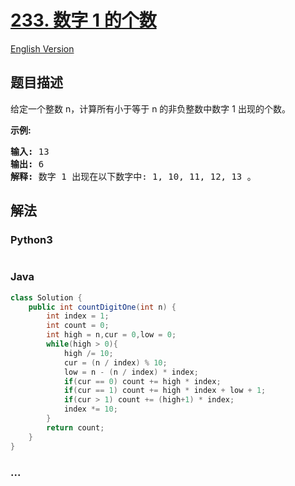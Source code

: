 # [233. 数字 1 的个数](https://leetcode-cn.com/problems/number-of-digit-one)

[English Version](/solution/0200-0299/0233.Number%20of%20Digit%20One/README_EN.md)

## 题目描述

<!-- 这里写题目描述 -->
<p>给定一个整数 n，计算所有小于等于 n 的非负整数中数字 1 出现的个数。</p>

<p><strong>示例:</strong></p>

<pre><strong>输入:</strong> 13
<strong>输出:</strong> 6 
<strong>解释: </strong>数字 1 出现在以下数字中: 1, 10, 11, 12, 13 。</pre>

## 解法

<!-- 这里可写通用的实现逻辑 -->

<!-- tabs:start -->

### **Python3**

<!-- 这里可写当前语言的特殊实现逻辑 -->

```python

```

### **Java**

<!-- 这里可写当前语言的特殊实现逻辑 -->

```java
class Solution {
    public int countDigitOne(int n) {
        int index = 1;
        int count = 0;
        int high = n,cur = 0,low = 0;
        while(high > 0){
            high /= 10;
            cur = (n / index) % 10;
            low = n - (n / index) * index;
            if(cur == 0) count += high * index;
            if(cur == 1) count += high * index + low + 1;
            if(cur > 1) count += (high+1) * index;
            index *= 10;
        }
        return count;
    }
}
```

### **...**

```

```

<!-- tabs:end -->
